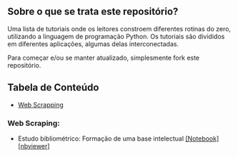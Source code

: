 ## Sobre o que se trata este repositório?

Uma lista de tutoriais onde os leitores constroem diferentes rotinas do zero, utilizando a linguagem de programação Python. Os tutoriais são divididos em diferentes aplicações, algumas delas interconectadas.

Para começar e/ou se manter atualizado, simplesmente fork este repositório.

## Tabela de Conteúdo
- [Web Scrapping](#web-scrapping)

### Web Scraping:

- Estudo bibliométrico: Formação de uma base intelectual [[Notebook]](https://github.com/rdviana/tutorials-python/blob/main/notebooks/ex01/pesquisa-scopus.ipynb) [[nbviewer]](https://nbviewer.jupyter.org/github/rdviana/tutorials-python/blob/9a1f767d1de63001ae2101b708d3b7d64b93d272/notebooks/ex01/pesquisa-scopus.ipynb)
